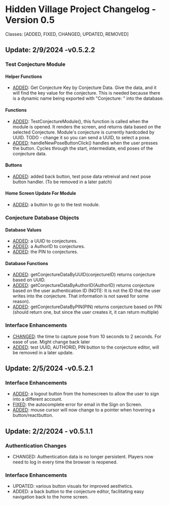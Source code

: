 # Hidden Village Project Changelog - Version 0.5
Classes: [ADDED, FIXED, CHANGED, UPDATED, REMOVED]


## Update: 2/9/2024 -v0.5.2.2
### Test Conjecture Module
#### Helper Functions 
- [ADDED](https://github.com/T0rt13/hidden_village_v0.5/pull/9): Get Conjecture Key by Conjecture Data. Give the data, and it will find the key value for the conjecture. This is needed because there is a dynamic name being exported with "Conjecture: " into the database.
#### Functions
- [ADDED](https://github.com/T0rt13/hidden_village_v0.5/pull/9): TestConjectureModule(), this function is called when the module is opened. It renders the screen, and returns data based on the selected Conjecture. Module's conjecture is currently hardcoded by UUID. TODO - change it so you can send a UUID, to select a pose.
- [ADDED](https://github.com/T0rt13/hidden_village_v0.5/pull/9): handleNewPoseButtonClick() handles when the user presses the button. Cycles through the start, intermediate, end poses of the conjecture data.
#### Buttons
- [ADDED](https://github.com/T0rt13/hidden_village_v0.5/pull/9): added back button, test pose data retreival and next pose button handler. (To be removed in a later patch)
#### Home Screen Update For Module
- [ADDED](https://github.com/T0rt13/hidden_village_v0.5/pull/9): a button to go to the test module.
### Conjecture Database Objects
#### Database Values
- [ADDED](https://github.com/T0rt13/hidden_village_v0.5/pull/6): a UUID to conjectures.
- [ADDED](https://github.com/T0rt13/hidden_village_v0.5/pull/7): a AuthorID to conjectures.
- [ADDED](https://github.com/T0rt13/hidden_village_v0.5/pull/7): the PIN to conjectures.
#### Database Functions
- [ADDED](https://github.com/T0rt13/hidden_village_v0.5/pull/7): getConjectureDataByUUID(conjectureID) returns conjecture based on UUID.
- [ADDED](https://github.com/T0rt13/hidden_village_v0.5/pull/7): getConjectureDataByAuthorID(AuthorID) returns conjecture based on the user authentication ID (NOTE: It is not the ID that the user writes into the conjecture. That information is not saved for some reason).
- [ADDED](https://github.com/T0rt13/hidden_village_v0.5/pull/7): getConjectureDataByPIN(PIN) returns conjecture based on PIN (should return one, but since the user creates it, it can return multiple) 

### Interface Enhancements
- [CHANGED](https://github.com/T0rt13/hidden_village_v0.5/pull/6): the time to capture pose from 10 seconds to 2 seconds. For ease of use. Might change back later
- [ADDED](https://github.com/T0rt13/hidden_village_v0.5/pull/7): test UUID, AUTHORID, PIN button to the conjecture editor, will be removed in a later update.

## Update: 2/5/2024 -v0.5.2.1
### Interface Enhancements
- [ADDED](https://github.com/T0rt13/hidden_village_v0.5/pull/5): a logout button from the homescreen to allow the user to sign into a different account.
- [FIXED](https://github.com/T0rt13/hidden_village_v0.5/pull/5): the autocomplete error for email in the Sign on Screen.
- [ADDED](https://github.com/T0rt13/hidden_village_v0.5/pull/5): mouse cursor will now change to a pointer when hovering a button/reactbutton.
  
## Update: 2/2/2024 - v0.5.1.1
### Authentication Changes
- CHANGED: Authentication data is no longer persistent. Players now need to log in every time the browser is reopened.

### Interface Enhancements
- UPDATED: various button visuals for improved aesthetics.
- ADDED: a back button to the conjecture editor, facilitating easy navigation back to the home screen.
